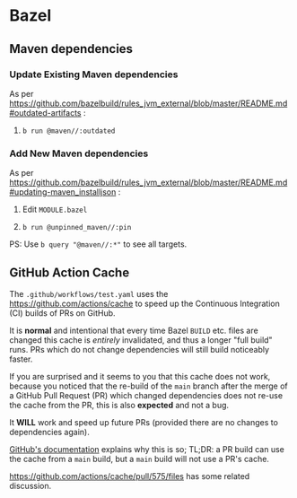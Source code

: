 <!--
    SPDX-License-Identifier: Apache-2.0

    Copyright 2023 The Enola <https://enola.dev> Authors

    Licensed under the Apache License, Version 2.0 (the "License");
    you may not use this file except in compliance with the License.
    You may obtain a copy of the License at

        https://www.apache.org/licenses/LICENSE-2.0

    Unless required by applicable law or agreed to in writing, software
    distributed under the License is distributed on an "AS IS" BASIS,
    WITHOUT WARRANTIES OR CONDITIONS OF ANY KIND, either express or implied.
    See the License for the specific language governing permissions and
    limitations under the License.
-->

# Bazel

## Maven dependencies

### Update Existing Maven dependencies

As per https://github.com/bazelbuild/rules_jvm_external/blob/master/README.md#outdated-artifacts :

1. `b run @maven//:outdated`

### Add New Maven dependencies

As per https://github.com/bazelbuild/rules_jvm_external/blob/master/README.md#updating-maven_installjson :

1. Edit `MODULE.bazel`

1. `b run @unpinned_maven//:pin`

PS: Use `b query "@maven//:*"` to see all targets.

## GitHub Action Cache

The `.github/workflows/test.yaml` uses the https://github.com/actions/cache to speed up the Continuous Integration (CI) builds of PRs on GitHub.

It is **normal** and intentional that every time Bazel `BUILD` etc. files are changed this cache is _entirely_ invalidated, and thus a longer "full build" runs. PRs which do not change dependencies will still build noticeably faster.

If you are surprised and it seems to you that this cache does not work, because you noticed that the
re-build of the `main` branch after the merge of a GitHub Pull Request (PR) which changed dependencies
does not re-use the cache from the PR, this is also **expected** and not a bug.

It **WILL** work and speed up future PRs (provided there are no changes to dependencies again).

[GitHub's documentation](https://docs.github.com/en/actions/using-workflows/caching-dependencies-to-speed-up-workflows#restrictions-for-accessing-a-cache)
explains why this is so; TL;DR: a PR build can use the cache from a `main` build, but a `main` build will not use a PR's cache.

https://github.com/actions/cache/pull/575/files has some related discussion.
